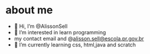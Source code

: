 # about me
- 👋 Hi, I’m @AlissonSell
- 👀 I’m interested in learn programming
- my contact email and @alisson.sell@escola.pr.gov.br
- 🌱 I’m currently learning css, html,java and scratch
